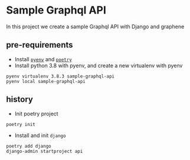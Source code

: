 # Sample Graphql API

In this project we create a sample Graphql API with Django and graphene

## pre-requirements

- Install [`pyenv`][pyenv] and [`poetry`][poetry]
- Install python 3.8 with pyenv, and create a new virtualenv with pyenv

```
pyenv virtualenv 3.8.3 sample-graphql-api
pyenv local sample-graphql-api 
```

## history

- Init poetry project

```
poetry init
```

- Install and init `django`

```
poetry add django
django-admin startproject api
```

[pyenv]: https://github.com/pyenv/pyenv-installer

[poetry]: https://python-poetry.org/docs/#installation